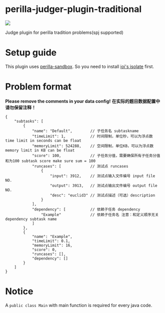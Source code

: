 # perilla-judger-plugin-traditional
[![](https://img.shields.io/badge/project-Perilla-8e44ad.svg?style=flat-square)](https://github.com/ZhangZisu/perilla)

Judge plugin for perilla tradition problems(spj supported)

# Setup guide

This plugin uses [perilla-sandbox](https://github.com/ZhangZisu/perilla-sandbox).
So you need to install [ioi's isolate](https://github.com/ioi/isolate) first.

# Problem format
**Please remove the comments in your data config!**
**在实际的题目数据配置中请勿保留注释！**
```jsonc
{
    "subtasks": [
        {
            "name": "Default",        // 子任务名 subtaskname
            "timeLimit": 1,           // 时间限制，单位秒，可以为浮点数 time limit in seconds can be float
            "memoryLimit": 524288,    // 空间限制，单位KB，可以为浮点数 memory limit in KB can be float
            "score": 100,             // 子任务分值，需要确保所有子任务分值和为100 subtask score make sure sum = 100
            "runcases": [             // 测试点 runcases
                {
                    "input": 3912,    // 测试点输入文件编号 input file NO.
                    "output": 3913,   // 测试点输出文件编号 output file NO.
                    "desc": "euclid3" // 测试点描述（可选）description
                }
            ],
            "dependency": [           // 依赖子任务 dependency
                "Example"             // 依赖子任务名 注意：和定义顺序无关 dependency subtask name
            ]
        },
        {
            "name": "Example",
            "timeLimit": 0.1,
            "memoryLimit": 16,
            "score": 0,
            "runcases": [],
            "dependency": []
        }
    ]
}
```

# Notice

A `public class Main` with main function is required for every java code.
